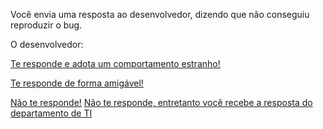 Você envia uma resposta ao desenvolvedor, dizendo que não conseguiu reproduzir o bug. 

O desenvolvedor:

[Te responde e adota um comportamento estranho!](eh-perseguido/salve-se-quem-puder.md)

[Te responde de forma amigável!](amigavel/amigavel.md)

[Não te responde!](nao-responde/nao-responde.md)
[Não te responde, entretanto você recebe a resposta do departamento de TI](nao-responde/resposta-ti.md)
